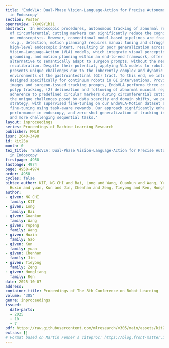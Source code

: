 ```yaml
---
title: 'EndoVLA: Dual-Phase Vision-Language-Action for Precise Autonomous Tracking
  in Endoscopy'
section: Poster
openreview: 7XyO9Y1hI1
abstract: 'In endoscopic procedures, autonomous tracking of abnormal regions and following
  of circumferential cutting markers can significantly reduce the cognitive burden
  on endoscopists. However, conventional model-based pipelines are fragile—each component
  (e.g., detection, motion planning) requires manual tuning and struggles to incorporate
  high-level endoscopic intent, resulting in poor generalization across variable scenes.
  Vision–Language–Action (VLA) models, which integrate visual perception, language
  grounding, and motion planning within an end-to-end framework, offer a promising
  alternative to semantically adapt to surgeon prompts, without the need for manual
  recalibration. Despite their potential, applying VLA models to robotic endoscopy
  presents unique challenges due to the inherently complex and dynamic anatomical
  environments of the gastrointestinal (GI) tract. To this end, we introduce EndoVLA,
  designed specifically for continuum robots in GI interventions. Provided endoscopic
  images and surgeon-issued tracking prompts, EndoVLA performs three core tasks: (1)
  polyp tracking, (2) delineation and following of abnormal mucosal regions, and (3)
  adherence to predefined circular markers during circumferential cutting. To address
  the unique challenges posed by data scarcity and domain shifts, we propose a dual-phase
  strategy, with supervised fine-tuning on our EndoVLA-Motion dataset and reinforcement
  fine-tuning using task-aware rewards. Our approach significantly enhances the tracking
  performance in endoscopy, and zero-shot generalization of tracking in general scenes
  and more challenging sequential tasks.'
layout: inproceedings
series: Proceedings of Machine Learning Research
publisher: PMLR
issn: 2640-3498
id: kit25a
month: 0
tex_title: 'EndoVLA: Dual-Phase Vision-Language-Action for Precise Autonomous Tracking
  in Endoscopy'
firstpage: 4958
lastpage: 4974
page: 4958-4974
order: 4958
cycles: false
bibtex_author: KIT, NG CHI and Bai, Long and Wang, Guankun and Wang, Yupeng and Gao,
  Huxin and yuan, Kun and Jin, Chenhan and Zeng, Tieyong and Ren, Hongliang
author:
- given: NG CHI
  family: KIT
- given: Long
  family: Bai
- given: Guankun
  family: Wang
- given: Yupeng
  family: Wang
- given: Huxin
  family: Gao
- given: Kun
  family: yuan
- given: Chenhan
  family: Jin
- given: Tieyong
  family: Zeng
- given: Hongliang
  family: Ren
date: 2025-10-07
address:
container-title: Proceedings of The 8th Conference on Robot Learning
volume: '305'
genre: inproceedings
issued:
  date-parts:
  - 2025
  - 10
  - 7
pdf: https://raw.githubusercontent.com/mlresearch/v305/main/assets/kit25a/kit25a.pdf
extras: []
# Format based on Martin Fenner's citeproc: https://blog.front-matter.io/posts/citeproc-yaml-for-bibliographies/
---
```

